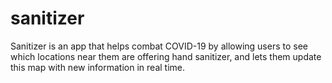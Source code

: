 # sanitizer

Sanitizer is an app that helps combat COVID-19 by allowing users to see which locations near them are offering hand sanitizer, and lets them update this map with new information in real time.
